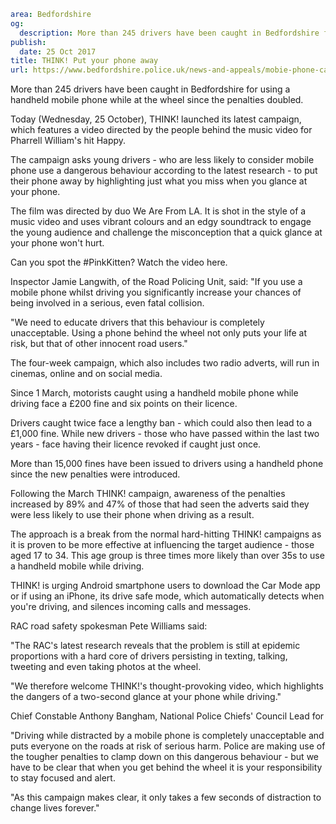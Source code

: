 ```yaml
area: Bedfordshire
og:
  description: More than 245 drivers have been caught in Bedfordshire for using a handheld mobile phone while at the wheel since the penalties doubled.
publish:
  date: 25 Oct 2017
title: THINK! Put your phone away
url: https://www.bedfordshire.police.uk/news-and-appeals/mobie-phone-campaign
```

More than 245 drivers have been caught in Bedfordshire for using a handheld mobile phone while at the wheel since the penalties doubled.

Today (Wednesday, 25 October), THINK! launched its latest campaign, which features a video directed by the people behind the music video for Pharrell William's hit Happy.

The campaign asks young drivers - who are less likely to consider mobile phone use a dangerous behaviour according to the latest research - to put their phone away by highlighting just what you miss when you glance at your phone.

The film was directed by duo We Are From LA. It is shot in the style of a music video and uses vibrant colours and an edgy soundtrack to engage the young audience and challenge the misconception that a quick glance at your phone won't hurt.

Can you spot the #PinkKitten? Watch the video here.

Inspector Jamie Langwith, of the Road Policing Unit, said: "If you use a mobile phone whilst driving you significantly increase your chances of being involved in a serious, even fatal collision.

"We need to educate drivers that this behaviour is completely unacceptable. Using a phone behind the wheel not only puts your life at risk, but that of other innocent road users."

The four-week campaign, which also includes two radio adverts, will run in cinemas, online and on social media.

Since 1 March, motorists caught using a handheld mobile phone while driving face a £200 fine and six points on their licence.

Drivers caught twice face a lengthy ban - which could also then lead to a £1,000 fine. While new drivers - those who have passed within the last two years - face having their licence revoked if caught just once.

More than 15,000 fines have been issued to drivers using a handheld phone since the new penalties were introduced.

Following the March THINK! campaign, awareness of the penalties increased by 89% and 47% of those that had seen the adverts said they were less likely to use their phone when driving as a result.

The approach is a break from the normal hard-hitting THINK! campaigns as it is proven to be more effective at influencing the target audience - those aged 17 to 34. This age group is three times more likely than over 35s to use a handheld mobile while driving.

THINK! is urging Android smartphone users to download the Car Mode app or if using an iPhone, its drive safe mode, which automatically detects when you're driving, and silences incoming calls and messages.

RAC road safety spokesman Pete Williams said:

"The RAC's latest research reveals that the problem is still at epidemic proportions with a hard core of drivers persisting in texting, talking, tweeting and even taking photos at the wheel.

"We therefore welcome THINK!'s thought-provoking video, which highlights the dangers of a two-second glance at your phone while driving."

Chief Constable Anthony Bangham, National Police Chiefs' Council Lead for

"Driving while distracted by a mobile phone is completely unacceptable and puts everyone on the roads at risk of serious harm. Police are making use of the tougher penalties to clamp down on this dangerous behaviour - but we have to be clear that when you get behind the wheel it is your responsibility to stay focused and alert.

"As this campaign makes clear, it only takes a few seconds of distraction to change lives forever."
